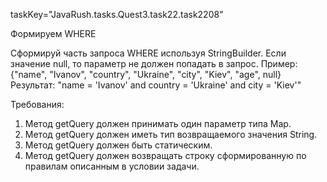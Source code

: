 taskKey="JavaRush.tasks.Quest3.task22.task2208"

Формируем WHERE

Сформируй часть запроса WHERE используя StringBuilder.
Если значение null, то параметр не должен попадать в запрос.
Пример:
{"name", "Ivanov", "country", "Ukraine", "city", "Kiev", "age", null}
Результат:
"name = 'Ivanov' and country = 'Ukraine' and city = 'Kiev'"


Требования:
1.	Метод getQuery должен принимать один параметр типа Map.
2.	Метод getQuery должен иметь тип возвращаемого значения String.
3.	Метод getQuery должен быть статическим.
4.	Метод getQuery должен возвращать строку сформированную по правилам описанным в условии задачи.


